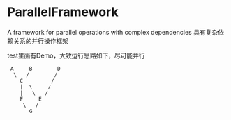 # ParallelFramework
A framework for parallel operations with complex dependencies 具有复杂依赖关系的并行操作框架

test里面有Demo，大致运行思路如下，尽可能并行

     A     B        D
      \   /        /
        C         / 
        |  \     /
        |   \   /
        F     E
         \   /
           G 
     			
